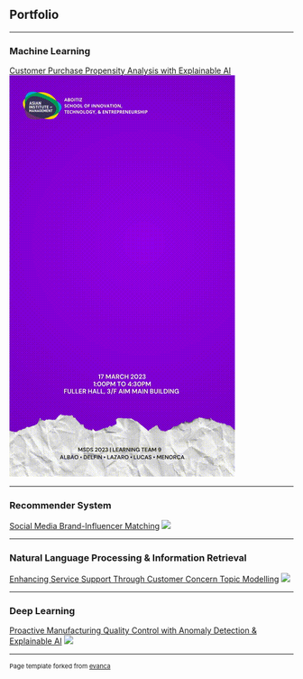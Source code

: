 ## Portfolio

---

### Machine Learning 

[Customer Purchase Propensity Analysis with Explainable AI](https://github.com/lorainemnrc/predict-purchase-propensity)
<img src="images/poster_purchase_propensity.gif?raw=true"/>

---

### Recommender System

[Social Media Brand-Influencer Matching](/pdf/sample_presentation.pdf)
<img src="images/dummy_thumbnail.jpg?raw=true"/>

---

### Natural Language Processing & Information Retrieval

[Enhancing Service Support Through Customer Concern Topic Modelling](/pdf/sample_presentation.pdf)
<img src="images/dummy_thumbnail.jpg?raw=true"/>

---

### Deep Learning

[Proactive Manufacturing Quality Control with Anomaly Detection & Explainable AI](/pdf/sample_presentation.pdf)
<img src="images/dummy_thumbnail.jpg?raw=true"/>




---
<p style="font-size:11px">Page template forked from <a href="https://github.com/evanca/quick-portfolio">evanca</a></p>
<!-- Remove above link if you don't want to attibute -->
